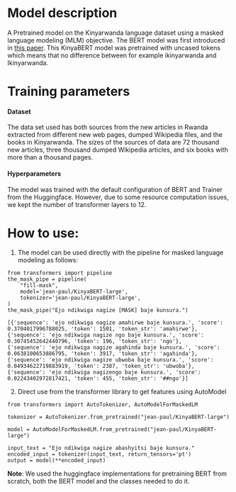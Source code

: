 # Model description

A Pretrained model on the Kinyarwanda language dataset using a masked language modeling (MLM) objective. The BERT model was first introduced in [this paper](https://arxiv.org/abs/1810.04805). This KinyaBERT model was pretrained with uncased tokens which means that no difference between for example ikinyarwanda and Ikinyarwanda. 

# Training parameters

 #### Dataset 
 
 The data set used has both sources from the new articles in Rwanda extracted from different new web pages, dumped Wikipedia files, and the books in Kinyarwanda. The sizes of the sources of data are 72 thousand new articles, three thousand dumped Wikipedia articles, and six books with more than a thousand pages.
 
 #### Hyperparameters
 The model was trained with the default configuration of BERT and Trainer from the Huggingface. However, due to some resource computation issues, we kept the number of transformer layers to 12.

# How to use:

1) The model can be used directly with the pipeline for masked language modeling as follows:

```
from transformers import pipeline
the_mask_pipe = pipeline(
    "fill-mask",
    model='jean-paul/KinyaBERT-large',
    tokenizer='jean-paul/KinyaBERT-large',
)
the_mask_pipe("Ejo ndikwiga nagize [MASK] baje kunsura.")

[{'sequence': 'ejo ndikwiga nagize amahirwe baje kunsura.', 'score': 0.3704017996788025, 'token': 1501, 'token_str': 'amahirwe'}, 
{'sequence': 'ejo ndikwiga nagize ngo baje kunsura.', 'score': 0.30745452642440796, 'token': 196, 'token_str': 'ngo'},
{'sequence': 'ejo ndikwiga nagize agahinda baje kunsura.', 'score': 0.0638100653886795, 'token': 3917, 'token_str': 'agahinda'},
{'sequence': 'ejo ndikwiga nagize ubwoba baje kunsura.', 'score': 0.04934622719883919, 'token': 2387, 'token_str': 'ubwoba'}, 
{'sequence': 'ejo ndikwiga nagizengo baje kunsura.', 'score': 0.02243402972817421, 'token': 455, 'token_str': '##ngo'}]
```

2) Direct use from the transformer library to get features using AutoModel

```
from transformers import AutoTokenizer, AutoModelForMaskedLM
  
tokenizer = AutoTokenizer.from_pretrained("jean-paul/KinyaBERT-large")

model = AutoModelForMaskedLM.from_pretrained("jean-paul/KinyaBERT-large")

input_text = "Ejo ndikwiga nagize abashyitsi baje kunsura."
encoded_input = tokenizer(input_text, return_tensors='pt')
output = model(**encoded_input)

```
__Note__: We used the huggingface implementations for pretraining BERT from scratch, both the BERT model and the classes needed to do it.